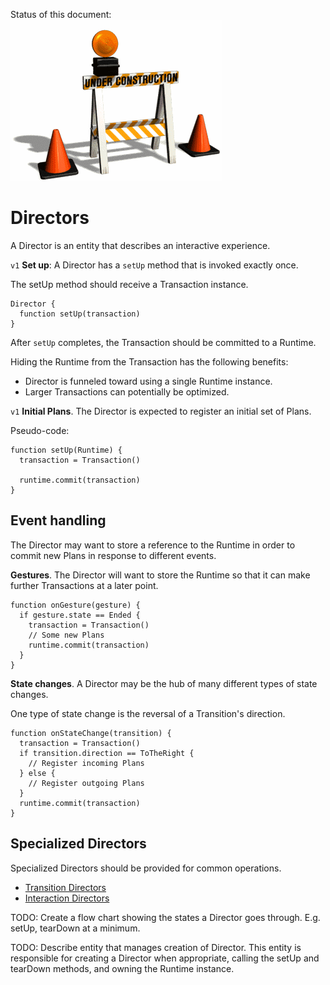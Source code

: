 Status of this document:
![](../_assets/under-construction-flashing-barracade-animation.gif)

# Directors

A Director is an entity that describes an interactive experience.

`v1` **Set up**: A Director has a `setUp` method that is invoked exactly once.

The setUp method should receive a Transaction instance.

    Director {
      function setUp(transaction)
    }

After `setUp` completes, the Transaction should be committed to a Runtime.

Hiding the Runtime from the Transaction has the following benefits:

- Director is funneled toward using a single Runtime instance.
- Larger Transactions can potentially be optimized.

`v1` **Initial Plans**. The Director is expected to register an initial set of Plans.

Pseudo-code:

    function setUp(Runtime) {
      transaction = Transaction()
      
      runtime.commit(transaction)
    }

## Event handling

The Director may want to store a reference to the Runtime in order to commit new Plans in response to different events.

**Gestures**. The Director will want to store the Runtime so that it can make further Transactions at a later point.

    function onGesture(gesture) {
      if gesture.state == Ended {
        transaction = Transaction()
        // Some new Plans
        runtime.commit(transaction)
      }
    }

**State changes**. A Director may be the hub of many different types of state changes.

One type of state change is the reversal of a Transition's direction.

    function onStateChange(transition) {
      transaction = Transaction()
      if transition.direction == ToTheRight {
        // Register incoming Plans
      } else {
        // Register outgoing Plans
      }
      runtime.commit(transaction)
    }

## Specialized Directors

Specialized Directors should be provided for common operations.

- [Transition Directors](transition_directors.md)
- [Interaction Directors](interaction_directors.md)

TODO: Create a flow chart showing the states a Director goes through. E.g. setUp, tearDown at a minimum.

TODO: Describe entity that manages creation of Director. This entity is responsible for creating a Director when appropriate, calling the setUp and tearDown methods, and owning the Runtime instance.

<!--

LGTM:
- featherless

-->
